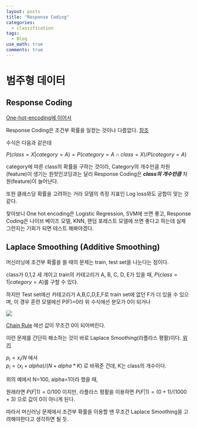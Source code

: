 ```yaml
---
layout: posts
title: "Response Coding" 
categories:
  - classification
tags:
  - Blog
use_math: true
comments: true
---
```


# 범주형 데이터
## Response Coding
[One-hot-encoding에 이어서](https://hslim8888.github.io/classification/One-Hot-Encoding/)

Response Coding은 조건부 확률을 일컫는 것이나 다름없다. [참조](https://medium.com/@thewingedwolf.winterfell/response-coding-for-categorical-data-7bb8916c6dc1)


수식은 다음과 같은데

$P(class=X \vert category=A) = P(category=A \cap class=X) / P(category=A)$

category에 따른 class의 확률을 구하는 것이라, Category의 개수만큼 차원(feature)이 생기는 원핫인코딩과는 달리 Response Coding은 ***class의 개수만큼*** 차원(feature)이 늘어난다.

또한 클래스당 확률을 고려하는 거라 모델의 측정 지표인 Log loss와도 궁합이 맞는 것 같다.

찾아보니 One hot encoding은 Logistic Regression, SVM에 쓰면 좋고, Response Coding은 나이브 베이즈 모델, KNN, 랜덤 포레스트 모델에 쓰면 좋다고 하는데 실제 그런지는 기회가 되면 테스트 해봐야겠다. 


## Laplace Smoothing (Additive Smoothing)

머신러닝에 조건부 확률을 쓸 때의 문제는 train, test set을 나눈다는 점이다.

class가 0,1,2 세 개이고 train의 카테고리가 A, B, C, D, E가 있을 때, $P(class=1 \vert category=A)$를 구할 수 있다.

하지만 Test set에선 카테고리가 A,B,C,D,E,F로 train set에 없던 F가 더 있을 수 있으며, 이 경우 훈련 모델에선 P(F)=0라 위 수식에선 분모가 0이 되거나 

![](https://wikimedia.org/api/rest_v1/media/math/render/svg/1386ec6778f1816c3fa6e9de68f89cee2e938066)

[Chain Rule](https://en.wikipedia.org/wiki/Chain_rule_(probability)) 에선 값이 무조건 0이 되어버린다.

이런 문제를 간단히 해소하는 것이 바로 Laplace Smoothing(라플라스 평활)이다. [위키](https://en.wikipedia.org/wiki/Additive_smoothing)

$p_i = x_i/N$ 에서  
$p_i = (x_i+alpha)/(N+alpha*K)$ 로 바꿔준 건데, K는 class의 개수이다.

위의 예에서 N=100, alpha=1이라 했을 때, 

원래라면 $P(F \vert 1)=0/100$ 이지만, 
라플라스 평활을 이용하면 $P(F \vert 1)=(0+1)/(1000+3)$ 으로 값이 0이 아니게 된다.

따라서 머신러닝 문제에서 조건부 확률을 이용할 땐 무조건 Laplace Smoothing을 고려해야한다고 생각하면 될 듯.
